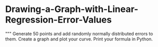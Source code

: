 # Drawing-a-Graph-with-Linear-Regression-Error-Values
""" Generate 50 points and add randomly normally distributed errors to them. Create a graph and plot your curve. Print your formula in Python.     
